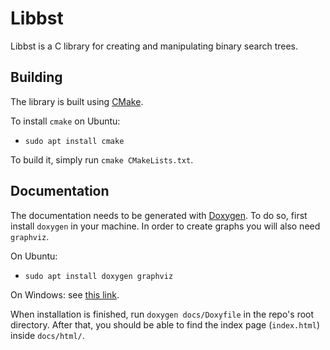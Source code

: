 # Libbst

Libbst is a C library for creating and manipulating binary search trees.

## Building

The library is built using [CMake](https://cmake.org/).

To install `cmake` on Ubuntu:
* `sudo apt install cmake`

To build it, simply run `cmake CMakeLists.txt`.

## Documentation

The documentation needs to be generated with [Doxygen](https://www.doxygen.nl/index.html). To do so, first install `doxygen` in your machine.
In order to create graphs you will also need `graphviz`.

On Ubuntu:
* `sudo apt install doxygen graphviz`

On Windows:
see [this link](https://www.doxygen.nl/manual/install.html#install_bin_windows).

When installation is finished, run `doxygen docs/Doxyfile` in the repo's root directory.
After that, you should be able to find the index page (`index.html`) inside `docs/html/`.
